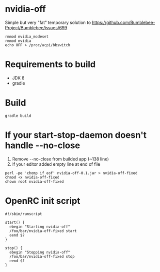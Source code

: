 # nvidia-off

Simple but very "fat" temporary solution to https://github.com/Bumblebee-Project/Bumblebee/issues/699

```
rmmod nvidia_modeset
rmmod nvidia
echo OFF > /proc/acpi/bbswitch
```
# Requirements to build
- JDK 8
- gradle

# Build
```
gradle build
```

# If your start-stop-daemon doesn't handle --no-close
1. Remove --no-close from builded app (~138 line)
2. If your editor added empty line at end of file
```
perl -pe 'chomp if eof' nvidia-off-0.1.jar > nvidia-off-fixed
chmod +x nvidia-off-fixed
chown root nvidia-off-fixed
```

# OpenRC init script
```
#!/sbin/runscript

start() {
  ebegin "Starting nvidia-off"
  /foo/bar/nvidia-off-fixed start
  eend $?
}

stop() {
  ebegin "Stopping nvidia-off"
  /foo/bar/nvidia-off-fixed stop
  eend $?
}
```

